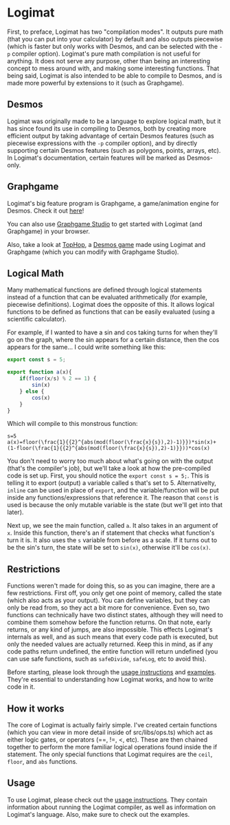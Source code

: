# Logimat

First, to preface, Logimat has two "compilation modes". It outputs pure math (that you can put into your calculator) by
default and also outputs piecewise (which is faster but only works with Desmos, and can be selected with the `-p`
compiler option). Logimat's pure math compilation is not useful for anything. It does not serve any purpose, other than
being an interesting concept to mess around with, and making some interesting functions. That being said, Logimat is
also intended to be able to compile to Desmos, and is made more powerful by extensions to it (such as Graphgame).

## Desmos

Logimat was originally made to be a language to explore logical math, but it has since found its use in compiling to
Desmos, both by creating more efficient output by taking advantage of certain Desmos features (such as piecewise
expressions with the `-p` compiler option), and by directly supporting certain Desmos features (such as polygons,
points, arrays, etc). In Logimat's documentation, certain features will be marked as Desmos-only.

## Graphgame

Logimat's big feature program is Graphgame, a game/animation engine for Desmos. Check it
out [here](https://github.com/uellenberg/Graphgame.git)!

You can also use [Graphgame Studio](https://graphgame.js.org) to get started with Logimat (and Graphgame) in your browser.

Also, take a look at [TopHop](https://github.com/uellenberg/TopHop.git), a [Desmos game](https://www.desmos.com/art#17;iqhtp7solc) made using Logimat and Graphgame
(which you can modify with Graphgame Studio).

## Logical Math

Many mathematical functions are defined through logical statements instead of a function that can be evaluated
arithmetically (for example, piecewise definitions). Logimat does the opposite of this. It allows logical functions to
be defined as functions that can be easily evaluated (using a scientific calculator).

For example, if I wanted to have a sin and cos taking turns for when they'll go on the graph, where the sin appears for
a certain distance, then the cos appears for the same... I could write something like this:

```ts
export const s = 5;

export function a(x){
    if(floor(x/s) % 2 == 1) {
        sin(x)
    } else {
        cos(x)
    }
}
```

Which will compile to this monstrous function:

```
s=5
a(x)=floor(\frac{1}{{2}^{abs(mod(floor(\frac{x}{s}),2)-1)}})*sin(x)+(1-floor(\frac{1}{{2}^{abs(mod(floor(\frac{x}{s}),2)-1)}}))*cos(x)
```

You don't need to worry too much about what's going on with the output (that's the compiler's job), but we'll take a
look at how the pre-compiled code is set up.
First, you should notice the `export const s = 5;`. This is telling it to export (output) a variable called s that's set
to 5. Alternativelty, `inline` can be used in place of `export`, and the variable/function will be put inside any
functions/expressions that reference it. The reason that `const` is used is because the only mutable variable is the
state (but we'll get into that later).

Next up, we see the main function, called `a`. It also takes in an argument of `x`. Inside this function, there's an if
statement that checks what function's turn it is. It also uses the `s` variable from before as a scale. If it turns out
to be the sin's turn, the state will be set to `sin(x)`, otherwise it'll be `cos(x)`.

## Restrictions

Functions weren't made for doing this, so as you can imagine, there are a few restrictions. First off, you only get one
point of memory, called the state (which also acts as your output). You can define variables, but they can only be read
from, so they act a bit more for convenience. Even so, two functions can technically have two distinct states, although
they will need to combine them somehow before the function returns. On that note, early returns, or any kind of jumps,
are also impossible. This effects Logimat's internals as well, and as such means that every code path is executed, but
only the needed values are actually returned. Keep this in mind, as if any code paths return undefined, the entire
function will return undefined (you can use safe functions, such as `safeDivide`, `safeLog`, etc to avoid this).

Before starting, please look through the [usage instructions](docs/USAGE.md) and [examples](examples/).
They're essential to understanding how Logimat works, and how to write code in it.

## How it works

The core of Logimat is actually fairly simple. I've created certain functions (which you can view in more detail inside
of src/libs/ops.ts) which act as either logic gates, or operators (==, !=, <, etc). These are then chained together to
perform the more familiar logical operations found inside the if statement. The only special functions that Logimat
requires are the `ceil`, `floor`, and `abs` functions.

## Usage

To use Logimat, please check out the [usage instructions](docs/USAGE.md). They contain information about running the
Logimat compiler, as well as information on Logimat's language. Also, make sure to check out the examples.
